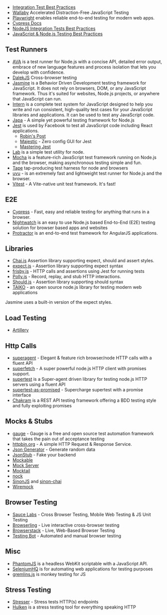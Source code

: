 - [Integration Test Best Practices](https://github.com/testjavascript/nodejs-integration-tests-best-practices)
- [Wallaby](https://wallabyjs.com/) Accelerated Distraction-Free JavaScript Testing
- [Playwright](https://playwright.dev/) enables reliable end-to-end testing for modern web apps.
- [Cypress Docs](https://docs.cypress.io/guides/overview/why-cypress)
- [NodeJS Integration Tests Best Practices](https://github.com/testjavascript/nodejs-integration-tests-best-practices)
- [JavaScript & Node.js Testing Best Practices](https://github.com/goldbergyoni/javascript-testing-best-practices#readme)


## Test Runners

- [AVA](https://github.com/avajs/ava) is a test runner for Node.js with a concise API, detailed error output, embrace of new language features and process isolation that lets you develop with confidence.
- [DalekJS](http://dalekjs.com/) Cross-browser testing
- [Jasmine](http://jasmine.github.io/) is a Behavior Driven Development testing framework for JavaScript. It does not rely on browsers, DOM, or any JavaScript framework. Thus it's suited for websites, Node.js projects, or anywhere that JavaScript can run.
- [Intern](https://theintern.github.io/) is a complete test system for JavaScript designed to help you write and run consistent, high-quality test cases for your JavaScript libraries and applications. It can be used to test any JavaScript code.
- [Japa](https://japa.dev/docs) - A simple yet powerful testing framework for Node.js
- [Jest](http://facebook.github.io/jest/) is used by Facebook to test all JavaScript code including React applications.
  - [Robin's Post](https://www.robinwieruch.de/node-js-jest)
  - [Majestic](https://github.com/Raathigesh/majestic/) - Zero config GUI for Jest
  - [Mastering Jest](https://michalzalecki.com/ebooks/mastering-jest-tips-tricks-for-javascript-developers.html)
- [Lab](https://github.com/hapijs/lab) is a simple test utility for node.
- [Mocha](http://mochajs.org/) is a feature-rich JavaScript test framework running on Node.js and the browser, making asynchronous testing simple and fun.
- [Tape](https://github.com/substack/tape) tap-producing test harness for node and browsers
- [uvu](https://github.com/lukeed/uvu) - is an extremely fast and lightweight test runner for Node.js and the browser.
- [Vitest](https://vitest.dev/) - A Vite-native unit test framework. It's fast!

## E2E

- [Cypress](https://www.cypress.io/) - Fast, easy and reliable testing for anything that runs in a browser.
- [Nightwatch](http://nightwatchjs.org/) is an easy to use Node.js based End-to-End (E2E) testing solution for browser based apps and websites
- [Protractor](http://www.protractortest.org/) is an end-to-end test framework for AngularJS applications.

## Libraries

- [Chai.js](http://chaijs.com/) Assertion library supporting expect, should and assert styles.
- [expect.js](https://github.com/Automattic/expect.js) - Assertion library supporting expect syntax
- [frisby.js](http://frisbyjs.com/) - HTTP calls and assertions using Jest for running tests
- [Polly.js](https://netflix.github.io/pollyjs/#/) - Record, replay, and stub HTTP interactions.
- [Should.js](https://github.com/tj/should.js) - Assertion library supporting should syntax
- [TAIKO](https://taiko.dev/) - an open source node.js library for
  testing modern web applications

Jasmine uses a built-in version of the expect styles.

## Load Testing

- [Artillery](https://artillery.io/)

## Http Calls

- [superagent](https://github.com/visionmedia/superagent) - Elegant & feature rich browser/node HTTP calls with a fluent API
- [superfetch](https://github.com/luin/superfetch) - A super powerful node.js HTTP client with promises support.
- [supertest](https://github.com/visionmedia/supertest) is a Super-agent driven library for testing node.js HTTP servers using a fluent API
- [supertest-as-promised](https://github.com/WhoopInc/supertest-as-promised) - Supercharge supertest with a promise interface
- [Chakram](http://dareid.github.io/chakram/) is a REST API testing framework offering a BDD testing style and fully exploiting promises

## Mocks & Stubs

- [gauge](https://gauge.org/) - Gauge is a free and open source test automation framework that takes the pain out of acceptance testing
- [httpbin.org](https://httpbin.org/) - A simple HTTP Request & Response Service.
- [Json Generator](http://www.json-generator.com/) - Generate random data
- [JsonStub](http://jsonstub.com/) - Fake your backend
- [Mockable](https://www.mockable.io)
- [Mock Server](http://www.mock-server.com/)
- [Mocktail](https://github.com/Wildhoney/Mocktail)
- [nock](https://github.com/pgte/nock)
- [SinonJS](http://sinonjs.org/) and [sinon-chai](https://www.npmjs.com/package/sinon-chai)
- [Wiremock](http://wiremock.org/)

## Browser Testing

- [Sauce Labs](https://saucelabs.com/) - Cross Browser Testing, Mobile Web Testing & JS Unit Testing
- [Browserling](https://www.browserling.com/) - Live interactive cross-browser testing
- [Browserstack](https://www.browserstack.com/) - Live, Web-Based Browser Testing
- [Testing Bot](https://testingbot.com/) - Automated and manual browser testing

## Misc

- [PhantomJS](http://phantomjs.org/) is a headless WebKit scriptable with a JavaScript API.
- [SeleniumHQ](http://docs.seleniumhq.org/) is for automating web applications for testing purposes
- [gremlins.js](https://github.com/marmelab/gremlins.js) is monkey testing for JS

## Stress Testing

- [Stresser](https://github.com/legraphista/stresser) - Stress tests HTTP(s) endpoints
- [Hulken](http://hellgrenj.github.io/hulken/) is a stress testing tool for everything speaking HTTP
